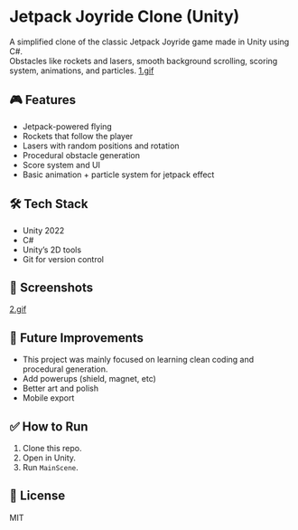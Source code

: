 # Jetpack Joyride Clone (Unity)

A simplified clone of the classic Jetpack Joyride game made in Unity using C#.  
Obstacles like rockets and lasers, smooth background scrolling, scoring system, animations, and particles.
[1.gif](1.gif)

## 🎮 Features
- Jetpack-powered flying
- Rockets that follow the player
- Lasers with random positions and rotation
- Procedural obstacle generation
- Score system and UI
- Basic animation + particle system for jetpack effect

## 🛠️ Tech Stack
- Unity 2022
- C#
- Unity’s 2D tools
- Git for version control

## 📸 Screenshots
[2.gif](2.gif)

## 🎯 Future Improvements
- This project was mainly focused on learning clean coding and procedural generation.
- Add powerups (shield, magnet, etc)
- Better art and polish
- Mobile export

## ✅ How to Run
1. Clone this repo.
2. Open in Unity.
3. Run `MainScene`.

## 📄 License
MIT

